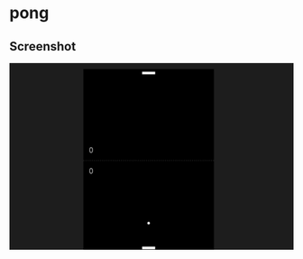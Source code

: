 # pong

## Screenshot

![screenshot](https://github.com/martinapinky/pong/blob/main/screenshot.png?raw=true)

